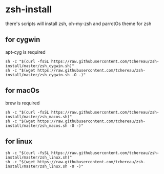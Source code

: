 # zsh-install

there's scripts will install zsh, oh-my-zsh and parrotOs theme for zsh

## for cygwin
apt-cyg is required

	sh -c "$(curl -fsSL https://raw.githubusercontent.com/tchereau/zsh-install/master/zsh_cygwin.sh)"
	sh -c "$(wget https://raw.githubusercontent.com/tchereau/zsh-install/master/zsh_cygwin.sh -O -)"


## for macOs
brew is required

	sh -c "$(curl -fsSL https://raw.githubusercontent.com/tchereau/zsh-install/master/zsh_macos.sh)"
	sh -c "$(wget https://raw.githubusercontent.com/tchereau/zsh-install/master/zsh_macos.sh -O -)"

## for linux

	sh -c "$(curl -fsSL https://raw.githubusercontent.com/tchereau/zsh-install/master/zsh_linux.sh)"
	sh -c "$(wget https://raw.githubusercontent.com/tchereau/zsh-install/master/zsh_linux.sh -O -)"
